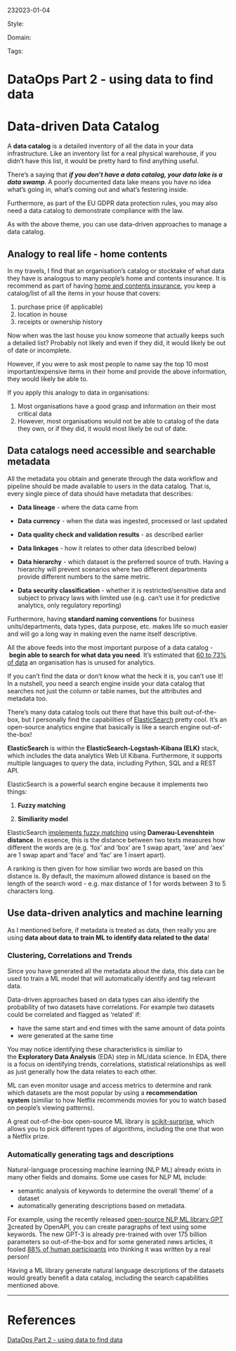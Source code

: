 232023-01-04

Style: 

Domain:

Tags:

# DataOps Part 2 - using data to find data

# Data-driven Data Catalog

A **data catalog** is a detailed inventory of all the data in your data infrastructure. Like an inventory list for a real physical warehouse, if you didn’t have this list, it would be pretty hard to find anything useful.

There’s a saying that **_if you don’t have a data catalog, your data lake is a data swamp_**. A poorly documented data lake means you have no idea what’s going in, what’s coming out and what’s festering inside.

Furthermore, as part of the EU GDPR data protection rules, you may also need a data catalog to demonstrate compliance with the law.

As with the above theme, you can use data-driven approaches to manage a data catalog.

## Analogy to real life - home contents

In my travels, I find that an organisation’s catalog or stocktake of what data they have is analogous to many people’s home and contents insurance. It is recommend as part of having [home and contents insurance](https://moneysmart.gov.au/home-insurance/contents-insurance), you keep a catalog/list of all the items in your house that covers:

1.  purchase price (if applicable)
2.  location in house
3.  receipts or ownership history

Now when was the last house you know someone that actually keeps such a detailed list? Probably not likely and even if they did, it would likely be out of date or incomplete.

However, if you were to ask most people to name say the top 10 most important/expensive items in their home and provide the above information, they would likely be able to.

If you apply this analogy to data in organisations:

1.  Most organisations have a good grasp and information on their most critical data
2.  However, most organisations would not be able to catalog of the data they own, or if they did, it would most likely be out of date.

## Data catalogs need accessible and searchable metadata

All the metadata you obtain and generate through the data workflow and pipeline should be made available to users in the data catalog. That is, every single piece of data should have metadata that describes:

-   **Data lineage** - where the data came from
    
-   **Data currency** - when the data was ingested, processed or last updated
    
-   **Data quality check and validation results** - as described earlier
    
-   **Data linkages** - how it relates to other data (described below)
    
-   **Data hierarchy** - which dataset is the preferred source of truth. Having a hierarchy will prevent scenarios where two different departments provide different numbers to the same metric.
    
-   **Data security classification** - whether it is restricted/sensitive data and subject to privacy laws with limited use (e.g. can’t use it for predictive analytics, only regulatory reporting)
    

Furthermore, having **standard naming conventions** for business units/departments, data types, data purpose, etc. makes life so much easier and will go a long way in making even the name itself descriptive.

All the above feeds into the most important purpose of a data catalog - **begin able to search for what data you need**. It’s estimated that [60 to 73% of data](https://go.forrester.com/blogs/hadoop-is-datas-darling-for-a-reason/) an organisation has is unused for analytics.

If you can’t find the data or don’t know what the heck it is, you can’t use it! In a nutshell, you need a search engine inside your data catalog that searches not just the column or table names, but the attributes and metadata too.

There’s many data catalog tools out there that have this built out-of-the-box, but I personally find the capabilities of [ElasticSearch](https://www.elastic.co/elasticsearch/) pretty cool. It’s an open-source analytics engine that basically is like a search engine out-of-the-box!

**ElasticSearch** is within the **ElasticSearch-Logstash-Kibana (ELK)** stack, which includes the data analytics Web UI Kibana. Furthermore, it supports multiple languages to query the data, including Python, SQL and a REST API.

ElasticSearch is a powerful search engine because it implements two things:

1.  **Fuzzy matching**
    
2.  **Similiarity model**
    

ElasticSearch [implements fuzzy matching](https://www.elastic.co/blog/found-fuzzy-search) using **Damerau-Levenshtein distance**. In essence, this is the distance between two texts measures how different the words are (e.g. ‘fox’ and ‘box’ are 1 swap apart, ‘axe’ and ‘aex’ are 1 swap apart and ‘face’ and ‘fac’ are 1 insert apart).

A ranking is then given for how similiar two words are based on this distance is. By default, the maximum allowed distance is based on the length of the search word - e.g. max distance of 1 for words between 3 to 5 characters long.

## Use data-driven analytics and machine learning

As I mentioned before, if metadata is treated as data, then really you are using **data about data to train ML to identify data related to the data**!

### Clustering, Correlations and Trends

Since you have generated all the metadata about the data, this data can be used to train a ML model that will automatically identify and tag relevant data.

Data-driven approaches based on data types can also identify the probability of two datasets have correlations. For example two datasets could be correlated and flagged as ‘related’ if:

-   have the same start and end times with the same amount of data points
-   were generated at the same time

You may notice identifying these characteristics is similiar to the **Exploratory Data Analysis** (EDA) step in ML/data science. In EDA, there is a focus on identifying trends, correlations, statistical relationships as well as just generally how the data relates to each other.

ML can even monitor usage and access metrics to determine and rank which datasets are the most popular by using a **recommendation system** (similiar to how Netflix recommends movies for you to watch based on people’s viewing patterns).

A great out-of-the-box open-source ML library is [scikit-surprise](http://surpriselib.com/), which allows you to pick different types of algorithms, including the one that won a Netflix prize.

### Automatically generating tags and descriptions

Natural-language processing machine learning (NLP ML) already exists in many other fields and domains. Some use cases for NLP ML include:

-   semantic analysis of keywords to determine the overall ‘theme’ of a dataset
-   automatically generating descriptions based on metadata.

For example, using the recently released [open-source NLP ML library GPT 3](https://github.com/openai/gpt-3)created by OpenAPI, you can create paragraphs of text using some keywords. The new GPT-3 is already pre-trained with over 175 billion parameters so out-of-the-box and for some generated news articles, it fooled [88% of human participants](https://arxiv.org/pdf/2005.14165.pdf) into thinking it was written by a real person!

Having a ML library generate natural language descriptions of the datasets would greatly benefit a data catalog, including the search capabilities mentioned above.

___
# References
[DataOps Part 2 - using data to find data](https://ayc-data.com/data_engineering/2020/08/01/dataops-part-2-data-to-find-data.html)